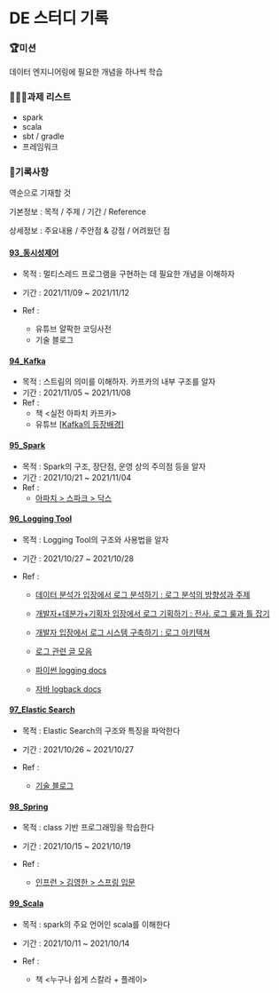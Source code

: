 # DE 스터디 기록



### 🏆미션

데이터 엔지니어링에 필요한 개념을 하나씩 학습



### 🧑🏻‍💻과제 리스트

- spark
- scala
- sbt / gradle
- 프레임워크



### 🎯기록사항

역순으로 기재할 것

기본정보 : 목적 / 주제 / 기간 / Reference

상세정보 : 주요내용 / 주안점 & 강점 / 어려웠던 점

#### [93_동시성제어](./93_동시성_제어)

- 목적 : 멀티스레드 프로그램을 구현하는 데 필요한 개념을 이해하자

- 기간 : 2021/11/09 ~ 2021/11/12

- Ref : 

  - 유튜브 얄팍한 코딩사전
  - 기술 블로그

  

#### [94_Kafka](./94_Kafka)

- 목적 : 스트림의 의미를 이해하자. 카프카의 내부 구조를 알자
- 기간 : 2021/11/05 ~ 2021/11/08
- Ref :
  - 책 <실전 아파치 카프카>
  - 유튜브 [[Kafka의 등장배경\]](https://www.youtube.com/watch?v=waw0XXNX-uQ)



#### [95_Spark](./95_Spark)

- 목적 : Spark의 구조, 장단점, 운영 상의 주의점 등을 알자
- 기간 : 2021/10/21 ~ 2021/11/04
- Ref : 
  - [아파치 > 스파크 > 닥스](https://spark.apache.org/docs/2.3.1/api/scala/index.html#org.apache.spark.sql.Dataset)

#### [96_Logging Tool](96_LoggingTool)

- 목적 : Logging Tool의 구조와 사용법을 알자

- 기간 : 2021/10/27 ~ 2021/10/28

- Ref : 

  - [데이터 분석가 입장에서 로그 분석하기 : 로그 분석의 방향성과 주제](https://techblog.woowahan.com/2536/)

  - [개발자+데분가+기획자 입장에서 로그 기획하기 : 전사. 로그 룰과 틀 잡기](https://speakerdeck.com/devinjeon/jamag-ndc19-joheun-rogeuran-mueosinga-joheun-rogeureul-wihae-goryeohaeya-hal-geosdeul?slide=10)

  - [개발자 입장에서 로그 시스템 구축하기 : 로그 아키텍쳐](https://www.slideshare.net/ssuser380e9c/ndc18-2-95522893)

  - [로그 관련 글 모음](https://zzsza.github.io/data/2021/06/13/data-event-log-definition/)

  - [파이썬 logging docs](https://zzsza.github.io/data/2021/06/13/data-event-log-definition/)

  - [자바 logback docs](http://logback.qos.ch)



#### [97_Elastic Search](97_ElasticSearch)

- 목적 : Elastic Search의 구조와 특징을 파악한다
- 기간 : 2021/10/26 ~ 2021/10/27
- Ref : 

  - [기술 블로그](https://sudarlife.tistory.com/entry/Elasticsearch-간단-개념-장단?category=1114901)



#### [98_Spring](98_Spring)

- 목적 : class 기반 프로그래밍을 학습한다

- 기간 : 2021/10/15 ~ 2021/10/19

- Ref : 

  - [인프런 > 김영한 > 스프링 입문](https://www.inflearn.com/course/스프링-입문-스프링부트/dashboard)



#### [99_Scala](99_Scala)
- 목적 : spark의 주요 언어인 scala를 이해한다

- 기간 : 2021/10/11 ~ 2021/10/14

- Ref : 

  - 책 <누구나 쉽게 스칼라 + 플레이>





